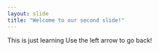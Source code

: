 ```yaml
---
layout: slide
title: "Welcome to our second slide!"
---
```

This is just learning 
Use the left arrow to go back!
